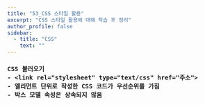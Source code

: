 ```yaml
---
title: "53_CSS 스타일 활용"
excerpt: "CSS 스타일 활용에 대해 학습 후 정리"
author_profile: false
sidebar:
  - title: "CSS"
    text: ""
---
```

<h4>
<pre>
CSS 불러오기
- &lt;link rel="stylesheet" type="text/css" href="주소"&gt;
- 엘리먼트 단위로 작성한 CSS 코드가 우선순위를 가짐
- 박스 모델 속성은 상속되지 않음
</pre>
</h4>
